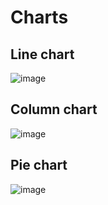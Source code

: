# Charts

## Line chart
![image](https://github.com/c3n9/Charts/assets/108518693/3f8a582f-b8c8-48a7-8376-2e4ff8bd3148)

## Column chart
![image](https://github.com/c3n9/Charts/assets/108518693/6a8a3190-c826-4427-8ec6-8c44bfde0f03)

## Pie chart
![image](https://github.com/c3n9/Charts/assets/108518693/5c4958a0-4e21-4c62-8c9a-db5668810657)
